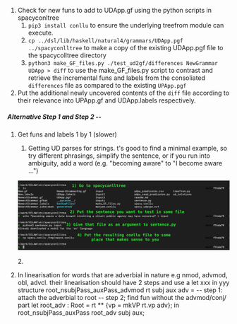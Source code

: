 1. Check for new funs to add to UDApp.gf using the python scripts in spacyconltree
    1. `pip3 install conllu` to ensure the underlying treefrom module can execute.
    2. `cp ../dsl/lib/haskell/natural4/grammars/UDApp.pgf ../spacyconlltree` to make a copy of the existing UDApp.pgf file to the spacycolltree directory
    3. `python3 make_GF_files.py ./test_ud2gf/differences NewGrammar UDApp > diff` to use the make_GF_files.py script to contrast and retrieve the incremental funs and labels from the consoliated `differences` file as compared to the existing `UPApp.pgf`
2. Put the additional newly uncovered contents of the `diff` file according to their relevance into UPApp.gf and UDApp.labels respectively.

##### Alternative Step 1 and Step 2 --
1. Get funs and labels 1 by 1 (slower)
   1. Getting UD parses for strings. t's good to find a minimal example, so try different phrasings, simplify the sentence, or if you run into ambiguity, add a word (e.g. "becoming aware" to "I become aware …")
    <p align="center">
    <img src="https://github.com/smucclaw/sandbox/blob/default/regina/natural4/UDApp_screenshots/1_get_UD_parses_for_strings.png">
    </p>
   2.

2. In linearisation for words that are adverbial in nature e.g nmod, advmod, obl, advcl. their linearisation should have 2 steps and use a let xxx in yyy structure
   root_nsubjPass_auxPass_advmod rt subj aux adv =
   -- step 1: attach the adverbial to root
   -- step 2; find fun without the advmod/conj/ part
    let root_adv : Root = rt ** {vp = mkVP rt.vp adv};
    in root_nsubjPass_auxPass root_adv subj aux;